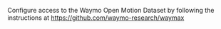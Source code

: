 Configure access to the Waymo Open Motion Dataset by following the instructions at https://github.com/waymo-research/waymax
